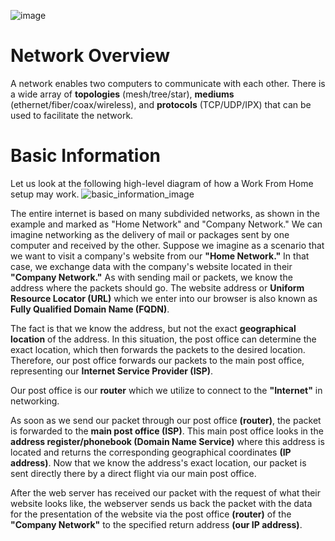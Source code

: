 ![image](https://github.com/user-attachments/assets/f0313b11-d639-4900-8487-0f9a02b5124c)

# Network Overview
A network enables two computers to communicate with each other. There is a wide array of **topologies** (mesh/tree/star), **mediums** (ethernet/fiber/coax/wireless), and **protocols** (TCP/UDP/IPX) that can be used to facilitate the network.


# Basic Information
Let us look at the following high-level diagram of how a Work From Home setup may work.
![basic_information_image](https://github.com/user-attachments/assets/bcc3f0c5-ae6c-4d11-a2cd-6e19bd95bf80)

The entire internet is based on many subdivided networks, as shown in the example and marked as "Home Network" and "Company Network." We can imagine networking as the delivery of mail or packages sent by one computer and received by the other.
Suppose we imagine as a scenario that we want to visit a company's website from our **"Home Network."** In that case, we exchange data with the company's website located in their **"Company Network."** As with sending mail or packets, we know the address where the packets should go. The website address or **Uniform Resource Locator (URL)** which we enter into our browser is also known as **Fully Qualified Domain Name (FQDN)**.

The fact is that we know the address, but not the exact **geographical location** of the address. In this situation, the post office can determine the exact location, which then forwards the packets to the desired location. Therefore, our post office forwards our packets to the main post office, representing our **Internet Service Provider (ISP)**.

Our post office is our **router** which we utilize to connect to the **"Internet"** in networking.

As soon as we send our packet through our post office **(router)**, the packet is forwarded to the **main post office (ISP)**. This main post office looks in the **address register/phonebook (Domain Name Service)** where this address is located and returns the corresponding geographical coordinates **(IP address)**. Now that we know the address's exact location, our packet is sent directly there by a direct flight via our main post office.

After the web server has received our packet with the request of what their website looks like, the webserver sends us back the packet with the data for the presentation of the website via the post office **(router)** of the **"Company Network"** to the specified return address **(our IP address)**.

